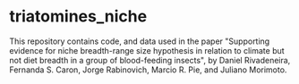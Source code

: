 # triatomines_niche

This repository contains code, and data used in the paper "Supporting evidence for niche breadth-range size hypothesis in relation to climate but not diet breadth in a group of blood-feeding insects", by Daniel Rivadeneira, Fernanda S. Caron, Jorge Rabinovich, Marcio R. Pie, and Juliano Morimoto.
